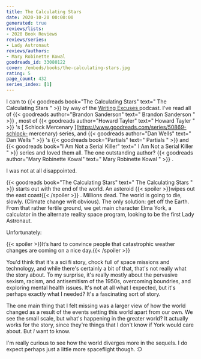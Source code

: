 ```yaml
---
title: The Calculating Stars
date: 2020-10-20 00:00:00
generated: true
reviews/lists:
- 2020 Book Reviews
reviews/series:
- Lady Astronaut
reviews/authors:
- Mary Robinette Kowal
goodreads_id: 33080122
cover: /embeds/books/the-calculating-stars.jpg
rating: 5
page_count: 432
series_index: [1]
---
```

I cam to {{< goodreads book="The Calculating Stars" text=" The Calculating Stars " >}} by way of the [ Writing Excuses ](https://writingexcuses.com/) podcast. I've read all of {{< goodreads author="Brandon Sanderson" text=" Brandon Sanderson " >}} , most of {{< goodreads author="Howard Tayler" text=" Howard Tayler " >}} 's [ Schlock Mercenary ](https://www.goodreads.com/series/50869-schlock- mercenary) series, and {{< goodreads author="Dan Wells" text=" Dan Wells " >}} 's {{< goodreads book="Partials" text=" Partials " >}} and {{< goodreads book="I Am Not a Serial Killer" text=" I Am Not a Serial Killer " >}} series and loved them all. The one outstanding author? {{< goodreads author="Mary Robinette Kowal" text=" Mary Robinette Kowal " >}} .  

I was not at all disappointed.  

<!--more-->

{{< goodreads book="The Calculating Stars" text=" The Calculating Stars " >}} starts out with the end of the world. An asteroid  {{< spoiler >}}wipes out the east coast{{< /spoiler >}}  . Millions dead. The world is going to die, slowly. (Climate change writ obvious). The only solution: get off the Earth. From that rather fertile ground, we get main character Elma York, a calculator in the alternate reality space program, looking to be the first Lady Astronaut.  

Unfortunately:  

{{< spoiler >}}It’s hard to convince people that catastrophic weather changes are coming on a nice day.{{< /spoiler >}}  

You'd think that it's a sci fi story, chock full of space missions and technology, and while there's certainly a bit of that, that's not really what the story about. To my surprise, it's really mostly about the pervasive sexism, racism, and antisemitism of the 1950s, overcoming boundries, and exploring mental health issues. It's not at all what I expected, but it's perhaps exactly what I needed? It's a fascinating sort of story.  

The one main thing that I felt missing was a larger view of how the world changed as a result of the events setting this world apart from our own. We see the small scale, but what's happening in the greater world? It actually works for the story, since they're things that I don't know if York would care about. But _I_ want to know.  

I'm really curious to see how the world diverges more in the sequels. I do expect perhaps just a little more spaceflight though. :D